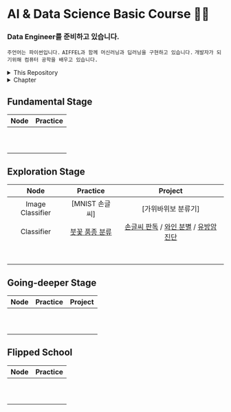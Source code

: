 # AI & Data Science Basic Course 👨‍💻
### Data Engineer를 준비하고 있습니다.
`주언어는 파이썬입니다.` `AIFFEL과 함께 머신러닝과 딥러닝을 구현하고 있습니다.` `개발자가 되기위해 컴퓨터 공학을 배우고 있습니다.`
    
<details>
    <summary>This Repository</summary>
    <div markdown="1">
    
##### ✔ 모두의연구소 AIFFEL
- [x] `AI · Data Science 첫 입문과정`
- [x] `2021년 6월 24일 ~ 12월 15일`
- [x] `기본 개념 및 프로젝트 기록✍`
- [x] [`더 자세한 내용은?`](https://aiffel.io/why_aiffel/)
        
</details>
    
<details>
    <summary>Chapter</summary>
    <div markdown="1">
    
1. [Fundamental Stage](#fundamental-stage)
    - [Fundamental Stage](#fundamental-stage)
2. [Exploration Stage](#exploration-stage)
        
3. [Going-deeper Stage](#going-deeper-stage)
     
4. [Flipped School](#flipped-school)

</details>


    
## Fundamental Stage
|**Node**|**Practice**|
|:----------:|:----------:|
||||
||||
||||
||||
||||
||||
||||
||||
||||
||||

## Exploration Stage
|**Node**|**Practice**|**Project**|
|:----------:|:----------:|:----------:|
|Image Classifier|[MNIST 손글씨]|[가위바위보 분류기]|
|Classifier|[붓꽃 품종 분류](https://github.com/woongcheol/AIFFEL-PROJECT/blob/main/AIFFEL-EXPLORE/exploration/E2/E2_practice.ipynb)|[손글씨 판독](https://github.com/woongcheol/AIFFEL-PROJECT/blob/main/AIFFEL-EXPLORE/exploration/E2/E2_classifier_digits.ipynb) / [와인 분별](https://github.com/woongcheol/AIFFEL-PROJECT/blob/main/AIFFEL-EXPLORE/exploration/E2/E2_classifier_wine.ipynb) / [유방암 진단](https://github.com/woongcheol/AIFFEL-PROJECT/blob/main/AIFFEL-EXPLORE/exploration/E2/E2_classifier_breast_cancer.ipynb)|
||||
||||
||||
||||
||||
||||
||||
||||
    
## Going-deeper Stage
|**Node**|**Practice**|**Project**|
|:----------:|:----------:|:----------:|
||||
||||
||||
||||
||||
||||
||||
||||
||||
||||

## Flipped School
|**Node**|**Practice**|
|:----------:|:----------:|
||||
||||
||||
||||
||||
||||
||||
||||
||||
||||
